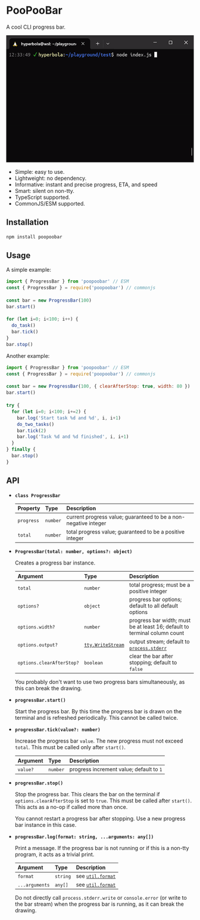 # PooPooBar

A cool CLI progress bar.

![demo](docs/demo.gif)

- Simple: easy to use.
- Lightweight: no dependency.
- Informative: instant and precise progress, ETA, and speed
- Smart: silent on non-tty.
- TypeScript supported.
- CommonJS/ESM supported.

## Installation

```sh
npm install poopoobar
```

## Usage

A simple example:

```js
import { ProgressBar } from 'poopoobar' // ESM
const { ProgressBar } = require('poopoobar') // commonjs

const bar = new ProgressBar(100)
bar.start()

for (let i=0; i<100; i++) {
  do_task()
  bar.tick()
}
bar.stop()
```

Another example:

```js
import { ProgressBar } from 'poopoobar' // ESM
const { ProgressBar } = require('poopoobar') // commonjs

const bar = new ProgressBar(100, { clearAfterStop: true, width: 80 })
bar.start()

try {
  for (let i=0; i<100; i+=2) {
    bar.log('Start task %d and %d', i, i+1)
    do_two_tasks()
    bar.tick(2)
    bar.log('Task %d and %d finished', i, i+1)
  }
} finally {
  bar.stop()
}
```

## API

- **`class ProgressBar`**

  | Property | Type | Description |
  | -------- | ---- | ----------- |
  | `progress` | `number` | current progress value; guaranteed to be a non-negative integer |
  | `total` | `number` | total progress value; guaranteed to be a positive integer |

- **`ProgressBar(total: number, options?: object)`**

  Creates a progress bar instance.

  | Argument | Type | Description |
  | -------- | ---- | ----------- |
  | `total`  | `number` | total progress; must be a positive integer |
  | `options?` | `object` | progress bar options; default to all default options |
  | `options.width?` | `number` | progress bar width; must be at least 16; default to terminal column count |
  | `options.output?` | [`tty.WriteStream`](https://nodejs.org/api/tty.html#class-ttywritestream) | output stream; default to [`process.stderr`](https://nodejs.org/api/process.html#processstderr) |
  | `options.clearAfterStop?` | `boolean` |  clear the bar after stopping; default to `false` |

  You probably don't want to use two progress bars simultaneously,
  as this can break the drawing.

- **`progressBar.start()`**

  Start the progress bar. By this time the progress bar is drawn on the terminal and is refreshed
  periodically. This cannot be called twice.

- **`progressBar.tick(value?: number)`**

  Increase the progress bar `value`. The new progress must not exceed `total`. This must be called
  only after `start()`.

   | Argument | Type | Description |
   | -------- | ---- | ----------- |
   | `value?`  | `number` | progress increment value; default to `1` |

- **`progressBar.stop()`**

  Stop the progress bar. This clears the bar on the terminal if `options.clearAfterStop` is set to
  `true`. This must be called after `start()`. This acts as a no-op if called more than once.

  You cannot restart a progress bar after stopping. Use a new progress bar instance in this case.

- **`progressBar.log(format: string, ...arguments: any[])`**

  Print a message. If the progress bar is not running or if this is a non-tty program, it acts as a
  trivial print.

  | Argument | Type | Description |
  | -------- | ---- | ----------- |
  | `format` | `string` | see [`util.format`](https://nodejs.org/api/util.html#utilformatformat-args) |
  | `...arguments` | `any[]` | see [`util.format`](https://nodejs.org/api/util.html#utilformatformat-args) |

  Do not directly call `process.stderr.write` or `console.error` (or write to the bar stream) when
  the progress bar is running, as it can break the drawing.

